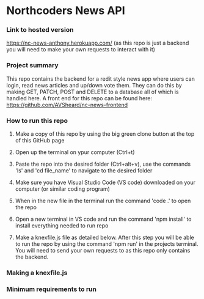 # Northcoders News API

### Link to hosted version

https://nc-news-anthony.herokuapp.com/ (as this repo is just a backend you will need to make your own requests to interact with it)

### Project summary

This repo contains the backend for a redit style news app where users can login, read news articles and up/down vote them. They can do this by making GET, PATCH, POST and DELETE to a database all of which is handled here. A front end for this repo can be found here: https://github.com/AVSheard/nc-news-frontend

### How to run this repo

1. Make a copy of this repo by using the big green clone button at the top of this GitHub page

2. Open up the terminal on ypur computer (Ctrl+t)

3. Paste the repo into the desired folder (Ctrl+alt+v), use the commands 'ls' and 'cd file_name' to navigate to the desired folder 

4. Make sure you have Visual Studio Code (VS code) downloaded on your computer (or similar coding program)

5. When in the new file in the terminal run the command 'code .' to open the repo

6. Open a new terminal in VS code and run the command 'npm install' to install everything needed to run repo

7. Make a knexfile.js file as detailed below. After this step you will be able to run the repo by using the command 'npm run' in the projects terminal. You will need to send your own requests to as this repo only contains the backend.

### Making a knexfile.js

### Minimum requirements to run
